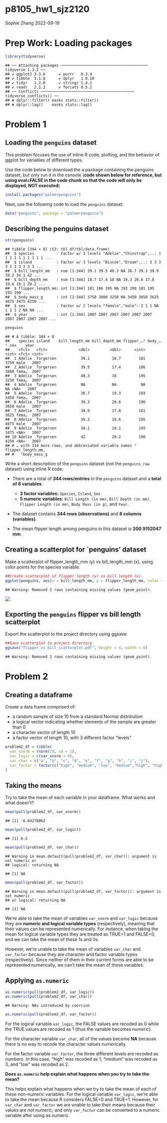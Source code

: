 p8105_hw1_sjz2120
================
Sophie Zhang
2022-09-19

# Prep Work: Loading packages

``` r
library(tidyverse)
```

    ## ── Attaching packages ─────────────────────────────────────── tidyverse 1.3.2 ──
    ## ✔ ggplot2 3.3.6      ✔ purrr   0.3.4 
    ## ✔ tibble  3.1.8      ✔ dplyr   1.0.10
    ## ✔ tidyr   1.2.0      ✔ stringr 1.4.1 
    ## ✔ readr   2.1.2      ✔ forcats 0.5.2 
    ## ── Conflicts ────────────────────────────────────────── tidyverse_conflicts() ──
    ## ✖ dplyr::filter() masks stats::filter()
    ## ✖ dplyr::lag()    masks stats::lag()

# Problem 1

## Loading the `penguins` dataset

This problem focuses the use of inline R code, plotting, and the
behavior of ggplot for variables of different types.

Use the code below to download the a package containing the penguins
dataset, but only run it in the console (**code shown below for
reference, but using eval=FALSE in the code chunk so that the code will
only be displayed, NOT executed**)

``` r
install.packages("palmerpenguins")
```

Next, use the following code to load the `penguins` dataset:

``` r
data("penguins", package = "palmerpenguins")
```

## **Describing the penguins dataset**

``` r
str(penguins)
```

    ## tibble [344 × 8] (S3: tbl_df/tbl/data.frame)
    ##  $ species          : Factor w/ 3 levels "Adelie","Chinstrap",..: 1 1 1 1 1 1 1 1 1 1 ...
    ##  $ island           : Factor w/ 3 levels "Biscoe","Dream",..: 3 3 3 3 3 3 3 3 3 3 ...
    ##  $ bill_length_mm   : num [1:344] 39.1 39.5 40.3 NA 36.7 39.3 38.9 39.2 34.1 42 ...
    ##  $ bill_depth_mm    : num [1:344] 18.7 17.4 18 NA 19.3 20.6 17.8 19.6 18.1 20.2 ...
    ##  $ flipper_length_mm: int [1:344] 181 186 195 NA 193 190 181 195 193 190 ...
    ##  $ body_mass_g      : int [1:344] 3750 3800 3250 NA 3450 3650 3625 4675 3475 4250 ...
    ##  $ sex              : Factor w/ 2 levels "female","male": 2 1 1 NA 1 2 1 2 NA NA ...
    ##  $ year             : int [1:344] 2007 2007 2007 2007 2007 2007 2007 2007 2007 2007 ...

``` r
penguins
```

    ## # A tibble: 344 × 8
    ##    species island    bill_length_mm bill_depth_mm flipper_…¹ body_…² sex    year
    ##    <fct>   <fct>              <dbl>         <dbl>      <int>   <int> <fct> <int>
    ##  1 Adelie  Torgersen           39.1          18.7        181    3750 male   2007
    ##  2 Adelie  Torgersen           39.5          17.4        186    3800 fema…  2007
    ##  3 Adelie  Torgersen           40.3          18          195    3250 fema…  2007
    ##  4 Adelie  Torgersen           NA            NA           NA      NA <NA>   2007
    ##  5 Adelie  Torgersen           36.7          19.3        193    3450 fema…  2007
    ##  6 Adelie  Torgersen           39.3          20.6        190    3650 male   2007
    ##  7 Adelie  Torgersen           38.9          17.8        181    3625 fema…  2007
    ##  8 Adelie  Torgersen           39.2          19.6        195    4675 male   2007
    ##  9 Adelie  Torgersen           34.1          18.1        193    3475 <NA>   2007
    ## 10 Adelie  Torgersen           42            20.2        190    4250 <NA>   2007
    ## # … with 334 more rows, and abbreviated variable names ¹​flipper_length_mm,
    ## #   ²​body_mass_g

Write a short description of the `penguins` dataset (not the
`penguins_raw` dataset) using inline R code.

-   There are a total of **344 rows/entries** in the `penguins` dataset
    and a **total of 8 variables**:

    -   **3 factor variables:** `Species`, `Island`, `Sex`
    -   **5 numeric variables:** `Bill Length (in mm)`,
        `Bill Depth (in mm)`, `Flipper Length (in mm)`,
        `Body Mass (in g)`, and `Year`.

-   The dataset contains **344 rows (observations)** and **8 columns
    (variables)**.

-   The mean flipper length among penguins in this dataset is
    **200.9152047 mm**.

## Creating a scatterplot for \`penguins’ dataset

Make a scatterplot of flipper_length_mm (y) vs bill_length_mm (x), using
color points for the species variable:

``` r
##Create scatterplot of flipper length (y) vs bill length (x)
ggplot(penguins, aes(x = bill_length_mm, y = flipper_length_mm, color = species)) + geom_point() + xlab("Bill Length (mm)") + ylab("Flipper Length (mm)") + ggtitle("Plot of Penguin Flipper vs Bill Length (by species)")
```

    ## Warning: Removed 2 rows containing missing values (geom_point).

![](p8105_hw1_sjz2120_files/figure-gfm/penguins_flipper_bill_scatterplot-1.png)<!-- -->

## Exporting the `penguins` flipper vs bill length scatterplot

Export the scatterplot to the project directory using ggsave:

``` r
##Save scatterplot to project directory
ggsave("flipper_vs_bill_scatterplot.pdf", height = 4, width = 6)
```

    ## Warning: Removed 2 rows containing missing values (geom_point).

# Problem 2

## Creating a dataframe

Create a data frame comprised of:

-   a random sample of size 10 from a standard Normal distribution
-   a logical vector indicating whether elements of the sample are
    greater than 0
-   a character vector of length 10
-   a factor vector of length 10, with 3 different factor “levels”

``` r
problem2_df = tibble(
  var_snorm = rnorm(10, sd = 1),
  var_logic = c(var_snorm > 0),
  var_char = c("a", "b", "c", "d", "e", "f", "g", "h", "i", "j"),
  var_factor = factor(c("high", "medium", "low", "medium","high", "high", "low", "low", "medium", "high"))
)
```

## Taking the means

Try to take the mean of each variable in your dataframe. What works and
what doesn’t?

``` r
mean(pull(problem2_df, var_snorm))
```

    ## [1] -0.04278862

``` r
mean(pull(problem2_df, var_logic))
```

    ## [1] 0.5

``` r
mean(pull(problem2_df, var_char))
```

    ## Warning in mean.default(pull(problem2_df, var_char)): argument is not numeric or
    ## logical: returning NA

    ## [1] NA

``` r
mean(pull(problem2_df, var_factor))
```

    ## Warning in mean.default(pull(problem2_df, var_factor)): argument is not numeric
    ## or logical: returning NA

    ## [1] NA

We’re able to take the mean of variables `var_snorm` and `var_logic`
because they are **numeric and logical variable types** (respectively),
meaning that their values can be represented numerically. For instance,
when taking the mean for logical variable types they are treated as
TRUE=1 and FALSE=0, and we can take the mean of these 1s and 0s.

However, we’re unable to take the mean of variables `var_char` and
`var_factor` because they are character and factor variable types
(respectively). Since neither of them in their current forms are able to
be represented numerically, we can’t take the mean of these variables.

## Applying `as.numeric`

``` r
as.numeric(pull(problem2_df, var_logic))
as.numeric(pull(problem2_df, var_char))
```

    ## Warning: NAs introduced by coercion

``` r
as.numeric(pull(problem2_df, var_factor))
```

For the logical variable `var_logic`, the FALSE values are recoded as 0
while the TRUE values are recoded as 1 (thus the variable becomes
numeric).

For the character variable `var_char`, all of the values become **NA**
because there is no way to recode the character values numerically.

For the factor variable `var_factor`, the three different levels are
recoded as numbers. In this case, “high” was recoded as 1, “medium” was
recoded as 3, and “low” was recoded as 2.

**Does `as.numeric` help explain what happens when you try to take the
mean?**

This helps explain what happens when we try to take the mean of each of
these non-numeric variables. For the logical variable `var_logic`, we’re
able to take the mean because R considers FALSE=0 and TRUE=1. However,
for `var_char` and `var_factor` we are unable to take their means
because their values are not numeric; and only `var_factor` can be
converted to a numeric variable after using as.numeric.
